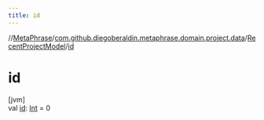 ```yaml
---
title: id
---
```

//[MetaPhrase](../../../index.html)/[com.github.diegoberaldin.metaphrase.domain.project.data](../index.html)/[RecentProjectModel](index.html)/[id](id.html)



# id



[jvm]\
val [id](id.html): [Int](https://kotlinlang.org/api/latest/jvm/stdlib/kotlin/-int/index.html) = 0




